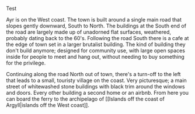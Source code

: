 Test

Ayr is on the West coast. The town is built around a single main road that slopes gently downward, South to North. The buildings at the South end of the road are largely made up of unadorned flat surfaces, weathered, probably dating back to the 60's. Following the road South there is a cafe at the edge of town set in a larger brutalist building. The kind of building they don't build anymore; designed for community use, with large open spaces inside for people to meet and hang out, without needing to buy something for the privilege.

Continuing along the road North out of town, there's a turn-off to the left that leads to a small, touristy village on the coast. Very picturesque; a main street of whitewashed stone buildings with black trim around the windows and doors. Every other building a second home or an airbnb. From here you can board the ferry to the archipelago of [[Islands off the coast of Argyll|islands off the West coast]].
